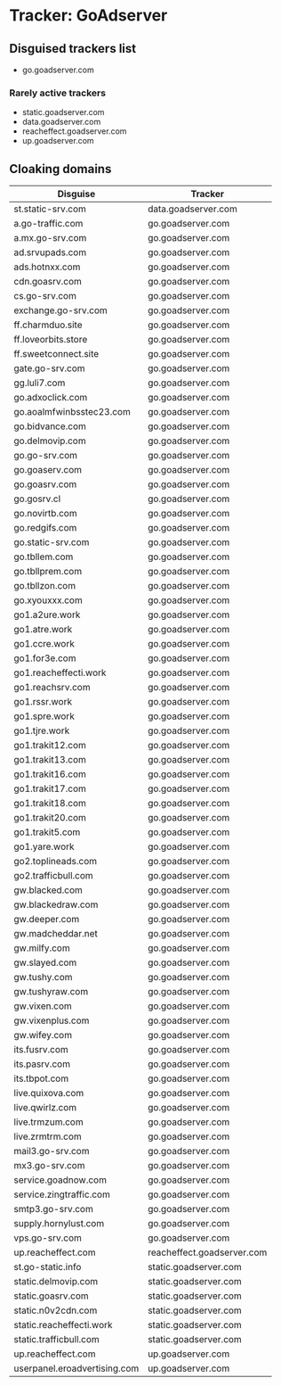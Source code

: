 # Tracker: GoAdserver

## Disguised trackers list

* go.goadserver.com

### Rarely active trackers

* static.goadserver.com
* data.goadserver.com
* reacheffect.goadserver.com
* up.goadserver.com

## Cloaking domains

| Disguise | Tracker |
| ---- | ---- |
| st.static-srv.com | data.goadserver.com |
| a.go-traffic.com | go.goadserver.com |
| a.mx.go-srv.com | go.goadserver.com |
| ad.srvupads.com | go.goadserver.com |
| ads.hotnxx.com | go.goadserver.com |
| cdn.goasrv.com | go.goadserver.com |
| cs.go-srv.com | go.goadserver.com |
| exchange.go-srv.com | go.goadserver.com |
| ff.charmduo.site | go.goadserver.com |
| ff.loveorbits.store | go.goadserver.com |
| ff.sweetconnect.site | go.goadserver.com |
| gate.go-srv.com | go.goadserver.com |
| gg.luli7.com | go.goadserver.com |
| go.adxoclick.com | go.goadserver.com |
| go.aoalmfwinbsstec23.com | go.goadserver.com |
| go.bidvance.com | go.goadserver.com |
| go.delmovip.com | go.goadserver.com |
| go.go-srv.com | go.goadserver.com |
| go.goaserv.com | go.goadserver.com |
| go.goasrv.com | go.goadserver.com |
| go.gosrv.cl | go.goadserver.com |
| go.novirtb.com | go.goadserver.com |
| go.redgifs.com | go.goadserver.com |
| go.static-srv.com | go.goadserver.com |
| go.tbllem.com | go.goadserver.com |
| go.tbllprem.com | go.goadserver.com |
| go.tbllzon.com | go.goadserver.com |
| go.xyouxxx.com | go.goadserver.com |
| go1.a2ure.work | go.goadserver.com |
| go1.atre.work | go.goadserver.com |
| go1.ccre.work | go.goadserver.com |
| go1.for3e.com | go.goadserver.com |
| go1.reacheffecti.work | go.goadserver.com |
| go1.reachsrv.com | go.goadserver.com |
| go1.rssr.work | go.goadserver.com |
| go1.spre.work | go.goadserver.com |
| go1.tjre.work | go.goadserver.com |
| go1.trakit12.com | go.goadserver.com |
| go1.trakit13.com | go.goadserver.com |
| go1.trakit16.com | go.goadserver.com |
| go1.trakit17.com | go.goadserver.com |
| go1.trakit18.com | go.goadserver.com |
| go1.trakit20.com | go.goadserver.com |
| go1.trakit5.com | go.goadserver.com |
| go1.yare.work | go.goadserver.com |
| go2.toplineads.com | go.goadserver.com |
| go2.trafficbull.com | go.goadserver.com |
| gw.blacked.com | go.goadserver.com |
| gw.blackedraw.com | go.goadserver.com |
| gw.deeper.com | go.goadserver.com |
| gw.madcheddar.net | go.goadserver.com |
| gw.milfy.com | go.goadserver.com |
| gw.slayed.com | go.goadserver.com |
| gw.tushy.com | go.goadserver.com |
| gw.tushyraw.com | go.goadserver.com |
| gw.vixen.com | go.goadserver.com |
| gw.vixenplus.com | go.goadserver.com |
| gw.wifey.com | go.goadserver.com |
| its.fusrv.com | go.goadserver.com |
| its.pasrv.com | go.goadserver.com |
| its.tbpot.com | go.goadserver.com |
| live.quixova.com | go.goadserver.com |
| live.qwirlz.com | go.goadserver.com |
| live.trmzum.com | go.goadserver.com |
| live.zrmtrm.com | go.goadserver.com |
| mail3.go-srv.com | go.goadserver.com |
| mx3.go-srv.com | go.goadserver.com |
| service.goadnow.com | go.goadserver.com |
| service.zingtraffic.com | go.goadserver.com |
| smtp3.go-srv.com | go.goadserver.com |
| supply.hornylust.com | go.goadserver.com |
| vps.go-srv.com | go.goadserver.com |
| up.reacheffect.com | reacheffect.goadserver.com |
| st.go-static.info | static.goadserver.com |
| static.delmovip.com | static.goadserver.com |
| static.goasrv.com | static.goadserver.com |
| static.n0v2cdn.com | static.goadserver.com |
| static.reacheffecti.work | static.goadserver.com |
| static.trafficbull.com | static.goadserver.com |
| up.reacheffect.com | up.goadserver.com |
| userpanel.eroadvertising.com | up.goadserver.com |